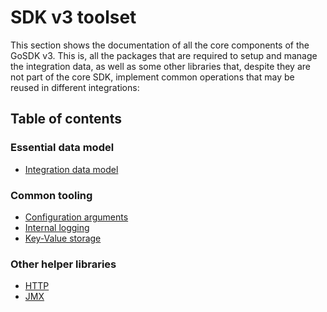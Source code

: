 # SDK v3 toolset

This section shows the documentation of all the core components of the GoSDK v3. This is, all the packages that are
required to setup and manage the integration data, as well as some other libraries that, despite they are not part
of the core SDK, implement common operations that may be reused in different integrations:

## Table of contents

### Essential data model 
* [Integration data model](integration.md)

### Common tooling

* [Configuration arguments](args.md)
* [Internal logging](log.md)
* [Key-Value storage](persist.md)

### Other helper libraries

* [HTTP](http.md)
* [JMX](jmx.md)

